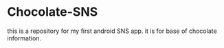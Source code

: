 # Chocolate-SNS
this is a repository for my first android SNS app.
it is for base of chocolate information.
